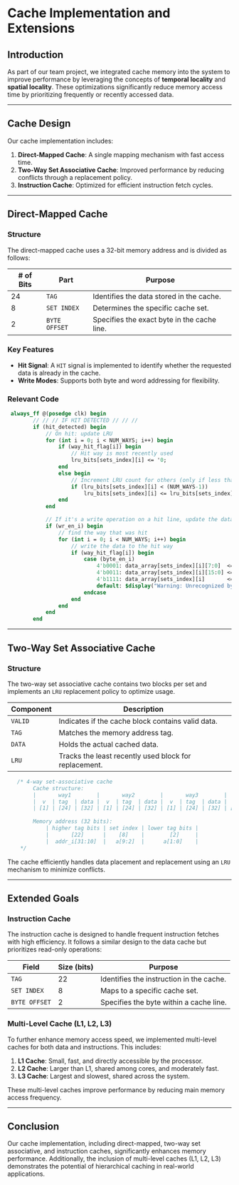# Cache Implementation and Extensions

## Introduction

As part of our team project, we integrated cache memory into the system to improve performance by leveraging the concepts of **temporal locality** and **spatial locality**. These optimizations significantly reduce memory access time by prioritizing frequently or recently accessed data.

---

## Cache Design

Our cache implementation includes:

1. **Direct-Mapped Cache**: A single mapping mechanism with fast access time.
2. **Two-Way Set Associative Cache**: Improved performance by reducing conflicts through a replacement policy.
3. **Instruction Cache**: Optimized for efficient instruction fetch cycles.

---

## Direct-Mapped Cache

### Structure

The direct-mapped cache uses a 32-bit memory address and is divided as follows:

| # of Bits | Part          | Purpose                                                |
|-----------|---------------|--------------------------------------------------------|
| 24        | `TAG`         | Identifies the data stored in the cache.              |
| 8         | `SET INDEX`   | Determines the specific cache set.                    |
| 2         | `BYTE OFFSET` | Specifies the exact byte in the cache line.           |

### Key Features

- **Hit Signal**: A `HIT` signal is implemented to identify whether the requested data is already in the cache.
- **Write Modes**: Supports both byte and word addressing for flexibility.

### Relevant Code

```systemverilog
 always_ff @(posedge clk) begin
        // // // IF HIT DETECTED // // //
        if (hit_detected) begin
            // On hit: update LRU
            for (int i = 0; i < NUM_WAYS; i++) begin
                if (way_hit_flag[i]) begin
                    // Hit way is most recently used
                    lru_bits[sets_index][i] <= '0;
                end
                else begin
                    // Increment LRU count for others (only if less than NUM_WAYS-1)
                    if (lru_bits[sets_index][i] < (NUM_WAYS-1))
                        lru_bits[sets_index][i] <= lru_bits[sets_index][i] + 1;
                end
            end

            // If it's a write operation on a hit line, update the data
            if (wr_en_i) begin
                // find the way that was hit
                for (int i = 0; i < NUM_WAYS; i++) begin
                    // write the data to the hit way
                    if (way_hit_flag[i]) begin
                        case (byte_en_i)
                            4'b0001: data_array[sets_index][i][7:0]  <= wr_data_i[7:0];
                            4'b0011: data_array[sets_index][i][15:0] <= wr_data_i[15:0];
                            4'b1111: data_array[sets_index][i]       <= wr_data_i;
                            default: $display("Warning: Unrecognized byte enable: %b. No data written.", byte_en_i);
                        endcase
                    end
                end
            end
        end
```

---

## Two-Way Set Associative Cache

### Structure

The two-way set associative cache contains two blocks per set and implements an `LRU` replacement policy to optimize usage. 

| Component  | Description                                     |
|------------|-------------------------------------------------|
| `VALID`    | Indicates if the cache block contains valid data.|
| `TAG`      | Matches the memory address tag.                 |
| `DATA`     | Holds the actual cached data.                   |
| `LRU`      | Tracks the least recently used block for replacement.|


```systemverilog
   /* 4-way set-associative cache 
        Cache structure:
        |       way1        |       way2        |       way3        |       way4        |            
        |  v  | tag  | data |  v  | tag  | data |  v  | tag  | data |  v  | tag  | data | 
        | [1] | [24] | [32] | [1] | [24] | [32] | [1] | [24] | [32] | [1] | [24] | [32] |
        
        Memory address (32 bits):
            | higher tag bits | set index | lower tag bits |
            |       [22]      |    [8]    |        [2]     |
            |  addr_i[31:10]  |   a[9:2]  |      a[1:0]    |
    */

```

The cache efficiently handles data placement and replacement using an `LRU` mechanism to minimize conflicts.

---

## Extended Goals

### Instruction Cache

The instruction cache is designed to handle frequent instruction fetches with high efficiency. It follows a similar design to the data cache but prioritizes read-only operations:

| Field       | Size (bits) | Purpose                                           |
|-------------|-------------|---------------------------------------------------|
| `TAG`       | 22          | Identifies the instruction in the cache.         |
| `SET INDEX` | 8           | Maps to a specific cache set.                    |
| `BYTE OFFSET`| 2          | Specifies the byte within a cache line.          |

### Multi-Level Cache (L1, L2, L3)

To further enhance memory access speed, we implemented multi-level caches for both data and instructions. This includes:

1. **L1 Cache**: Small, fast, and directly accessible by the processor.
2. **L2 Cache**: Larger than L1, shared among cores, and moderately fast.
3. **L3 Cache**: Largest and slowest, shared across the system.

These multi-level caches improve performance by reducing main memory access frequency.

---

## Conclusion

Our cache implementation, including direct-mapped, two-way set associative, and instruction caches, significantly enhances memory performance. Additionally, the inclusion of multi-level caches (L1, L2, L3) demonstrates the potential of hierarchical caching in real-world applications.
